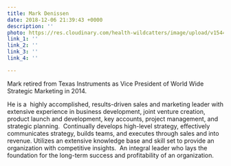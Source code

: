 ```yaml
---
title: Mark Denissen
date: 2018-12-06 21:39:43 +0000
description: ''
photo: https://res.cloudinary.com/health-wildcatters/image/upload/v1544132405/image.png
link_1: ''
link_2: ''
link_3: ''
link_4: ''

---
```

Mark retired from Texas Instruments as Vice President of World Wide Strategic Marketing in 2014.

He is a  highly accomplished, results-driven sales and marketing leader with extensive experience in business development, joint venture creation, product launch and development, key accounts, project management, and strategic planning.  Continually develops high-level strategy, effectively communicates strategy, builds teams, and executes through sales and into revenue.  Utilizes an extensive knowledge base and skill set to provide an organization with competitive insights.  An integral leader who lays the foundation for the long-term success and profitability of an organization.